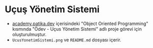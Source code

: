 # Uçuş Yönetim Sistemi
 - [academy.patika.dev](https://academy.patika.dev/tr/courses/oop) içerisindeki "Object Oriented Programming" kısmında "Ödev - Uçus Yönetim Sistemi" adlı proje görevi için oluşturulmuştur.
 - `UcusYonetimSistemi.png` ve `README.md` dosyası içerir.
